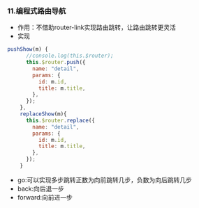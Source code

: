 ### 11.编程式路由导航

- 作用：不借助router-link实现路由跳转，让路由跳转更灵活
- 实现

```js
pushShow(m) {
      //console.log(this.$router);
      this.$router.push({
        name: "detail",
        params: {
          id: m.id,
          title: m.title,
        },
      });
    },
    replaceShow(m){
      this.$router.replace({
        name: "detail",
        params: {
          id: m.id,
          title: m.title,
        },
      });
    }
```

- go:可以实现多步跳转正数为向前跳转几步，负数为向后跳转几步
- back:向后退一步
- forward:向前进一步